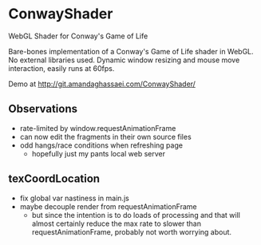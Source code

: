 # ConwayShader
WebGL Shader for Conway's Game of Life

Bare-bones implementation of a Conway's Game of Life shader in WebGL.  No external libraries used.
Dynamic window resizing and mouse move interaction, easily runs at 60fps.

Demo at http://git.amandaghassaei.com/ConwayShader/

## Observations

* rate-limited by window.requestAnimationFrame
* can now edit the fragments in their own source files
* odd hangs/race conditions when refreshing page
   * hopefully just my pants local web server


## texCoordLocation

* fix global var nastiness in main.js
* maybe decouple render from requestAnimationFrame
   * but since the intention is to do loads of processing and that will almost certainly reduce the max rate to slower than requestAnimationFrame, probably not worth worrying about.
